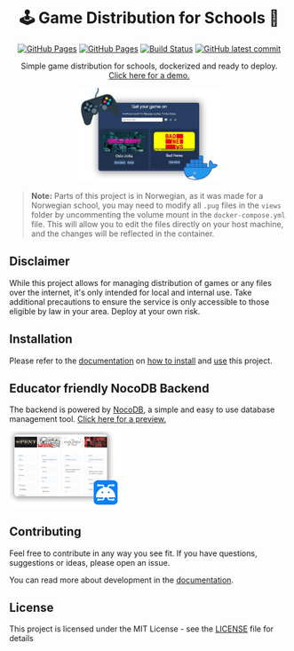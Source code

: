 <div align="center">

# 🕹️ Game Distribution for Schools 🏫
[![GitHub Pages](https://badgen.net/badge/demo/github%20pages/?icon=chrome)](https://sondregronas.github.io/EduGameDist/)
[![GitHub Pages](https://badgen.net/badge/docs/github%20pages/?icon=chrome)](https://sondregronas.github.io/EduGameDist/docs)
[![Build Status](https://img.shields.io/github/actions/workflow/status/sondregronas/EduGameDist/CI.yml?branch=main)](https://github.com/sondregronas/EduGameDist/)
[![GitHub latest commit](https://img.shields.io/github/last-commit/sondregronas/EduGameDist)](https://github.com/sondregronas/EduGameDist/commit/)

Simple game distribution for schools, dockerized and ready to deploy.
<br>[Click here for a demo.](https://sondregronas.github.io/EduGameDist/)

<img src=".github/media/preview.webp" width="50%">

</div>

> **Note:** Parts of this project is in Norwegian, as it was made for a Norwegian school, you may need to modify all `.pug` files in the `views` folder by uncommenting the volume mount in the `docker-compose.yml` file. This will allow you to edit the files directly on your host machine, and the changes will be reflected in the container.

## Disclaimer
While this project allows for managing distribution of games or any files over the internet, it's only intended for local and internal use. Take additional precautions to ensure the service is only accessible to those eligible by law in your area. Deploy at your own risk.

## Installation
Please refer to the [documentation](https://sondregronas.github.io/EduGameDist/docs) on [how to install](https://sondregronas.github.io/EduGameDist/docs/Installation/docker/) and [use](https://sondregronas.github.io/EduGameDist/docs/Usage/Adding-games/) this project.

## Educator friendly NocoDB Backend
The backend is powered by [NocoDB](https://nocodb.com/), a simple and easy to use database management tool. [Click here for a preview.](https://sondregronas.github.io/EduGameDist/docs/Gallery/Nocodb/)

<img src=".github/media/preview_db.webp" width="40%">

## Contributing
Feel free to contribute in any way you see fit. If you have questions, suggestions or ideas, please open an issue.

You can read more about development in the [documentation](https://sondregronas.github.io/EduGameDist/docs/Contributing/).

## License
This project is licensed under the MIT License - see the [LICENSE](LICENSE) file for details
